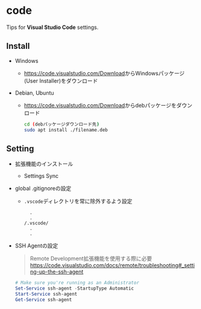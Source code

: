 # code

Tips for **Visual Studio Code** settings.

## Install

- Windows
  - <https://code.visualstudio.com/Download>からWindowsパッケージ(User Installer)をダウンロード

- Debian, Ubuntu
  - <https://code.visualstudio.com/Download>からdebパッケージをダウンロード

    ```sh
    cd (debパッケージダウンロード先)
    sudo apt install ./filename.deb
    ```

## Setting

- 拡張機能のインストール
  - Settings Sync

- global .gitignoreの設定
  - `.vscode`ディレクトリを常に除外するよう設定

    ```config:~/.config/git/ignore
      .
      .
    /.vscode/
      .
      .
    ```

- SSH Agentの設定
  > Remote Development拡張機能を使用する際に必要
  > <https://code.visualstudio.com/docs/remote/troubleshooting#_setting-up-the-ssh-agent>

  ```PowerShell
  # Make sure you're running as an Administrator
  Set-Service ssh-agent -StartupType Automatic
  Start-Service ssh-agent
  Get-Service ssh-agent
  ```
